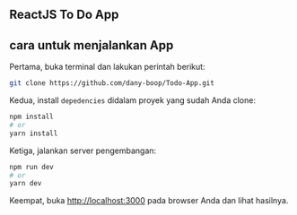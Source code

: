 ## ReactJS  To Do App

## cara untuk menjalankan App
Pertama, buka terminal dan lakukan perintah berikut:

```bash
git clone https://github.com/dany-boop/Todo-App.git
```

Kedua, install `depedencies` didalam proyek yang sudah Anda clone:

```bash
npm install
# or
yarn install
```

Ketiga, jalankan server pengembangan:

```bash
npm run dev
# or
yarn dev
```

Keempat, buka [http://localhost:3000](http://localhost:3000) pada browser Anda dan lihat hasilnya.
